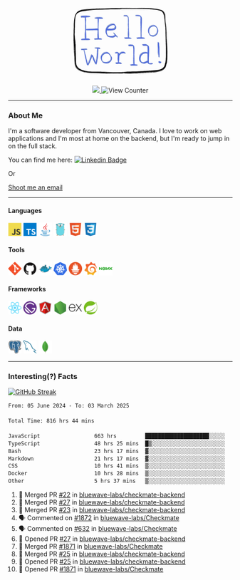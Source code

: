<div align="center">
    <img src="./img/hello_world.webp" height="200px" width="">
    <div>
        <a href="https://www.linkedin.com/in/ajhollid">
            <img src="https://img.shields.io/badge/LinkedIn-blue"/>
        </a>
        <img src="https://komarev.com/ghpvc/?username=ajhollid&color=yellow" alt="View Counter">
    </div>
</div>

---

### About Me

I'm a software developer from Vancouver, Canada. I love to work on web applications and I'm most at home on the backend, but I'm ready to jump in on the full stack.

You can find me here: [![Linkedin Badge](https://img.shields.io/badge/-ajhollid-blue?style=flat&logo=Linkedin&logoColor=white)](https://www.linkedin.com/in/ajhollid)

Or

[Shoot me an email](mailto:ajhollid@gmail.com)

---

#### Languages

<div>
    <img src="./img/devicons/javascript-original.svg" width=30 height=30 alt="JavaScript">
    <img src="/img/devicons/typescript-original.svg" width=30 height=30 alt="TypeScript">
    <img src="./img/devicons/java-original.svg" width=30 height=30 alt="Java">
    <img src="./img/devicons/go-original.svg" width=30 height=30 alt="Golang">
    <img src="./img/devicons/html5-original.svg" width=30 height=30 alt="HTML 5">
    <img src="./img/devicons/css3-original.svg" width=30 height=30 alt="CSS 3">
</div>

#### Tools

<div>
    <img src="./img/devicons/git-original.svg" width=30 height=30 alt="Git">
    <img src="./img/devicons/github-original.svg" width=30 height=30 alt="Github">
    <img src="./img/devicons/docker-original.svg" width=30 
    height=30 alt="Docker">
    <img src="./img/devicons/kubernetes-original.svg" width=30 height=30 alt="K8">
    <img src="./img/devicons/prometheus-original.svg" width=30 height=30 alt="Prometheus">
    <img src="./img/devicons/grafana-original.svg" width=30 height=30 alt="Grafana">
    <img src="./img/devicons/nginx-original.svg" width=30 height=30 alt="Nginx">
</div>

#### Frameworks

<div>
    <img src="./img/devicons/react-original.svg" width=30 height=30 alt="React">
    <img src="./img/devicons/gatsby-original.svg" width=30 height=30 alt="Gatsby">
    <img src="./img/devicons/angularjs-original.svg" width=30 height=30 alt="AngularJS">
    <img src="./img/devicons/nodejs-original.svg" width=30 height=30 alt="NodeJS">
    <img src="./img/devicons/express-original.svg" width=30 height=30 alt="Express">
    <img src="./img/devicons/spring-original.svg" width=30 height=30 alt="Spring">
</div>

#### Data

<div>
    <img src="./img/devicons/postgresql-original.svg" width=30 height=30 alt="Postgresql">
    <img src="./img/devicons/mysql-original.svg" width=30 height=30 alt="Mysql">
    <img src="./img/devicons/mongodb-original.svg" width=30 height=30 alt="MongoDB">
</div>

---

### Interesting(?) Facts

[![GitHub Streak](http://github-readme-streak-stats.herokuapp.com?user=ajhollid)](https://git.io/streak-stats)

 <!--START_SECTION:waka-->

```txt
From: 05 June 2024 - To: 03 March 2025

Total Time: 816 hrs 44 mins

JavaScript                 663 hrs         ████████████████████░░░░░   80.62 %
TypeScript                 48 hrs 25 mins  █▒░░░░░░░░░░░░░░░░░░░░░░░   05.89 %
Bash                       23 hrs 17 mins  ▓░░░░░░░░░░░░░░░░░░░░░░░░   02.83 %
Markdown                   21 hrs 17 mins  ▓░░░░░░░░░░░░░░░░░░░░░░░░   02.59 %
CSS                        10 hrs 41 mins  ▒░░░░░░░░░░░░░░░░░░░░░░░░   01.30 %
Docker                     10 hrs 28 mins  ▒░░░░░░░░░░░░░░░░░░░░░░░░   01.27 %
Other                      5 hrs 37 mins   ▒░░░░░░░░░░░░░░░░░░░░░░░░   00.68 %
```

<!--END_SECTION:waka-->


<!--START_SECTION:activity-->
1. 🎉 Merged PR [#22](https://github.com/bluewave-labs/checkmate-backend/pull/22) in [bluewave-labs/checkmate-backend](https://github.com/bluewave-labs/checkmate-backend)
2. 🎉 Merged PR [#27](https://github.com/bluewave-labs/checkmate-backend/pull/27) in [bluewave-labs/checkmate-backend](https://github.com/bluewave-labs/checkmate-backend)
3. 🎉 Merged PR [#23](https://github.com/bluewave-labs/checkmate-backend/pull/23) in [bluewave-labs/checkmate-backend](https://github.com/bluewave-labs/checkmate-backend)
4. 🗣 Commented on [#1872](https://github.com/bluewave-labs/Checkmate/pull/1872#issuecomment-2701174269) in [bluewave-labs/Checkmate](https://github.com/bluewave-labs/Checkmate)
5. 🗣 Commented on [#632](https://github.com/bluewave-labs/Checkmate/issues/632#issuecomment-2699677343) in [bluewave-labs/Checkmate](https://github.com/bluewave-labs/Checkmate)
6. 💪 Opened PR [#27](https://github.com/bluewave-labs/checkmate-backend/pull/27) in [bluewave-labs/checkmate-backend](https://github.com/bluewave-labs/checkmate-backend)
7. 🎉 Merged PR [#1871](https://github.com/bluewave-labs/Checkmate/pull/1871) in [bluewave-labs/Checkmate](https://github.com/bluewave-labs/Checkmate)
8. 🎉 Merged PR [#25](https://github.com/bluewave-labs/checkmate-backend/pull/25) in [bluewave-labs/checkmate-backend](https://github.com/bluewave-labs/checkmate-backend)
9. 💪 Opened PR [#25](https://github.com/bluewave-labs/checkmate-backend/pull/25) in [bluewave-labs/checkmate-backend](https://github.com/bluewave-labs/checkmate-backend)
10. 💪 Opened PR [#1871](https://github.com/bluewave-labs/Checkmate/pull/1871) in [bluewave-labs/Checkmate](https://github.com/bluewave-labs/Checkmate)
<!--END_SECTION:activity-->
